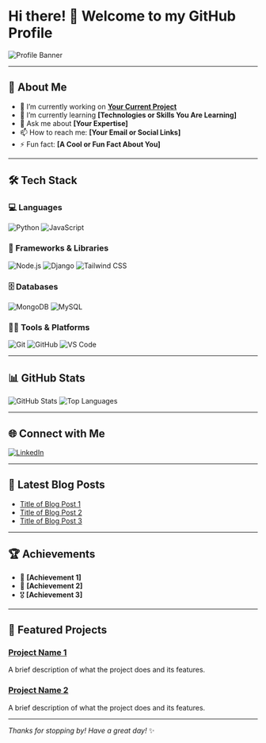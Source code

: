 # Hi there! 👋 Welcome to my GitHub Profile

![Profile Banner](https://via.placeholder.com/1200x400?text=Your+Awesome+Banner+Here)

---

## 🌟 About Me

- 🔭 I’m currently working on **[Your Current Project](#)**
- 🌱 I’m currently learning **[Technologies or Skills You Are Learning]**
- 💬 Ask me about **[Your Expertise]**
- 📫 How to reach me: **[Your Email or Social Links]**
- ⚡ Fun fact: **[A Cool or Fun Fact About You]**

---

## 🛠️ Tech Stack

### 💻 Languages
![Python](https://img.shields.io/badge/-Python-3776AB?logo=python&logoColor=white)
![JavaScript](https://img.shields.io/badge/-JavaScript-F7DF1E?logo=javascript&logoColor=black)

### 🚀 Frameworks & Libraries
![Node.js](https://img.shields.io/badge/-Node.js-339933?logo=node.js&logoColor=white)
![Django](https://img.shields.io/badge/-Django-092E20?logo=django&logoColor=white)
![Tailwind CSS](https://img.shields.io/badge/-TailwindCSS-38B2AC?logo=tailwind-css&logoColor=white)

### 🗄️ Databases
![MongoDB](https://img.shields.io/badge/-MongoDB-47A248?logo=mongodb&logoColor=white)
![MySQL](https://img.shields.io/badge/-MySQL-4479A1?logo=mysql&logoColor=white)

### 🧑‍💻 Tools & Platforms
![Git](https://img.shields.io/badge/-Git-F05032?logo=git&logoColor=white)
![GitHub](https://img.shields.io/badge/-GitHub-181717?logo=github&logoColor=white)
![VS Code](https://img.shields.io/badge/-VS%20Code-007ACC?logo=visual-studio-code&logoColor=white)

---

## 📊 GitHub Stats

![GitHub Stats](https://github-readme-stats.vercel.app/api?username=YourUsername&show_icons=true&theme=radical)
![Top Languages](https://github-readme-stats.vercel.app/api/top-langs/?username=YourUsername&layout=compact&theme=radical)

---

## 🌐 Connect with Me

[![LinkedIn](https://img.shields.io/badge/-LinkedIn-0077B5?logo=linkedin&logoColor=white)](https://linkedin.com/in/YourProfile)

---

## 📝 Latest Blog Posts

- [Title of Blog Post 1](#)
- [Title of Blog Post 2](#)
- [Title of Blog Post 3](#)

---

## 🏆 Achievements

- 🥇 **[Achievement 1]**
- 🏅 **[Achievement 2]**
- 🎖️ **[Achievement 3]**

---

## 📂 Featured Projects

### [Project Name 1](https://github.com/YourUsername/YourProject1)
A brief description of what the project does and its features.

### [Project Name 2](https://github.com/YourUsername/YourProject2)
A brief description of what the project does and its features.

---

_Thanks for stopping by! Have a great day!_ ✨
